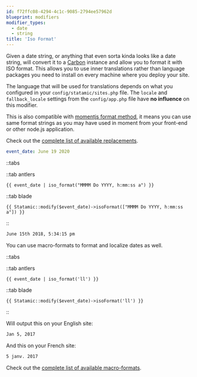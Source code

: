 ```yaml
---
id: f72ffc08-4294-4c1c-9085-2794ee57962d
blueprint: modifiers
modifier_types:
  - date
  - string
title: 'Iso Format'
---
```

Given a date string, or anything that even sorta kinda looks like a date string, will convert it to a [Carbon][carbon] instance and allow you to format it with ISO format. This allows you to use inner translations rather than language packages you need to install on every machine where you deploy your site.

The language that will be used for translations depends on what you configured in your `config/statamic/sites.php` file. The `locale` and `fallback_locale` settings from the `config/app.php` file have **no influence** on this modifier.

This is also compatible with [momentjs format method](https://momentjs.com/), it means you can use same format strings as you may have used in moment from your front-end or other node.js application.

Check out the [complete list of available replacements](https://carbon.nesbot.com/docs/#iso-format-available-replacements).

```yaml
event_date: June 19 2020
```

::tabs

::tab antlers
```antlers
{{ event_date | iso_format("MMMM Do YYYY, h:mm:ss a") }}
```
::tab blade
```blade
{{ Statamic::modify($event_date)->isoFormat(["MMMM Do YYYY, h:mm:ss a"]) }}
```
::

```html
June 15th 2018, 5:34:15 pm
```

You can use macro-formats to format and localize dates as well.

::tabs

::tab antlers
```antlers
{{ event_date | iso_format('ll') }}
```
::tab blade
```blade
{{ Statamic::modify($event_date)->isoFormat('ll') }}
```
::

Will output this on your English site:

```html
Jan 5, 2017
```

And this on your French site:

```html
5 janv. 2017
```

Check out the [complete list of available macro-formats](https://carbon.nesbot.com/docs/#available-macro-formats).

[carbon]: http://carbon.nesbot.com
